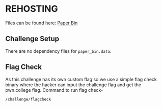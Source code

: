 # REHOSTING

Files can be found here: [Paper Bin](https://2019.angstromctf.com/challenges)

## Challenge Setup
There are no dependency files for `paper_bin.data`.

## Flag Check

As this challenge has its own custom flag so we use a simple flag check binary where the hacker can input the challenge flag and get the pwn.college flag. Command to run flag check-
```
/challenge/flagcheck
```